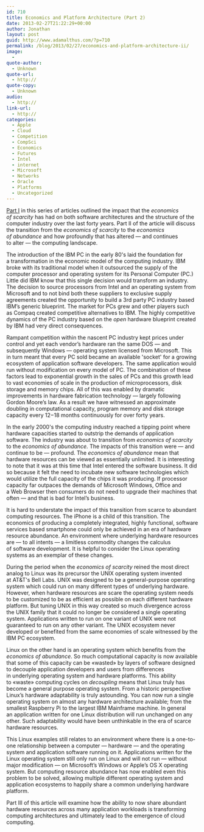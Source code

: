 ```yaml
---
id: 710
title: Economics and Platform Architecture (Part 2)
date: 2013-02-27T21:22:29+00:00
author: Jonathan
layout: post
guid: http://www.adamalthus.com/?p=710
permalink: /blog/2013/02/27/economics-and-platform-architecture-ii/
image:
  - 
quote-author:
  - Unknown
quote-url:
  - http://
quote-copy:
  - Unknown
audio:
  - http://
link-url:
  - http://
categories:
  - Apple
  - Cloud
  - Competition
  - CompSci
  - Economics
  - Futures
  - Intel
  - internet
  - Microsoft
  - Networks
  - Oracle
  - Platforms
  - Uncategorized
---
```

[Part I](http://www.adamalthus.com/blog/2013/02/27/economics-and-platform-architecture-i/) in&nbsp;this series of&nbsp;articles outlined the impact that the _economics of&nbsp;scarcity_ has had on&nbsp;both software architectures and the structure of&nbsp;the computer industry over the last forty years. Part&nbsp;II of&nbsp;the article will discuss the transition from the _economics of&nbsp;scarcity_ to&nbsp;the _economics of&nbsp;abundance_ and how profoundly that has altered&nbsp;&mdash; and continues to&nbsp;alter&nbsp;&mdash; the computing landscape.<!--more-->

The introduction of&nbsp;the IBM&nbsp;PC in&nbsp;the early 80's laid the foundation for a&nbsp;transformation in&nbsp;the economic model of&nbsp;the computing industry. IBM broke with its traditional model when it&nbsp;outsourced the supply of&nbsp;the computer processor and operating system for its Personal Computer (PC.) Little did IBM know that this single decision would transform an&nbsp;industry. The decision to&nbsp;source processors from Intel and an&nbsp;operating system from Microsoft and to&nbsp;not bind both these suppliers to&nbsp;exclusive supply agreements created the opportunity to&nbsp;build a&nbsp;3rd party&nbsp;PC industry based IBM&rsquo;s generic blueprint. The market for PCs grew and other players such as&nbsp;Compaq created competitive alternatives to&nbsp;IBM. The highly competitive dynamics of&nbsp;the&nbsp;PC industry based on&nbsp;the _open_ hardware blueprint created by&nbsp;IBM had very direct consequences.

Rampant competition within the nascent&nbsp;PC industry kept prices under control and yet each vendor&rsquo;s hardware ran the same DOS&nbsp;&mdash; and subsequently Windows&nbsp;&mdash; operating system licensed from Microsoft. This in&nbsp;turn meant that every&nbsp;PC sold became an&nbsp;available 'socket' for a&nbsp;growing ecosystem of&nbsp;application software developers. The same application would run without modification on&nbsp;every model of&nbsp;PC. The combination of&nbsp;these factors lead to&nbsp;exponential growth in&nbsp;the sales of&nbsp;PCs and this growth lead to&nbsp;vast economies of&nbsp;scale in&nbsp;the production of&nbsp;microprocessors, disk storage and memory chips. All of&nbsp;this was enabled by&nbsp;dramatic improvements in&nbsp;hardware fabrication technology&nbsp;&mdash; largely following Gordon Moore&rsquo;s law. As&nbsp;a&nbsp;result we&nbsp;have witnessed an&nbsp;approximate doubling in&nbsp;computational capacity, program memory and disk storage capacity every 12&minus;18 months continuously for over forty years.

In&nbsp;the early 2000's the computing industry reached a&nbsp;tipping point where hardware capacities started to&nbsp;outstrip the demands of&nbsp;application software. The industry was about to&nbsp;transition from _economics of&nbsp;scarcity_ to&nbsp;the _economics of&nbsp;abundance._ The impacts of&nbsp;this transition were&nbsp;&mdash; and continue to&nbsp;be&nbsp;&mdash; profound. The _economics of&nbsp;abundance_ mean that hardware resources can be&nbsp;viewed as&nbsp;essentially unlimited. It&nbsp;is&nbsp;interesting to&nbsp;note that it&nbsp;was at&nbsp;this time that Intel entered the software business. It&nbsp;did so&nbsp;because it&nbsp;felt the need to&nbsp;incubate new software technologies which would utilize the full capacity of&nbsp;the chips it&nbsp;was producing. If&nbsp;processor capacity far outpaces the demands of&nbsp;Microsoft Windows, Office and a&nbsp;Web Browser then consumers do&nbsp;not need to&nbsp;upgrade their machines that often&nbsp;&mdash; and that is&nbsp;bad for Intel&rsquo;s business.

It&nbsp;is&nbsp;hard to&nbsp;understate the impact of&nbsp;this transition from scarce to&nbsp;abundant computing resources. The iPhone is&nbsp;a&nbsp;child of&nbsp;this transition. The economics of&nbsp;producing a&nbsp;completely integrated, highly functional, software services based smartphone could only be&nbsp;achieved in&nbsp;an&nbsp;era of&nbsp;hardware resource abundance. An&nbsp;environment where underlying hardware resources are&nbsp;&mdash; to&nbsp;all intents&nbsp;&mdash; a&nbsp;limitless commodity changes the calculus of&nbsp;software development. It&nbsp;is&nbsp;helpful to&nbsp;consider the Linux operating systems as&nbsp;an&nbsp;exemplar of&nbsp;these changes.

During the period when the _economics of&nbsp;scarcity_ reined the most direct analog to&nbsp;Linux was its precursor the UNIX operating system invented at&nbsp;AT&T's Bell Labs. UNIX was designed to&nbsp;be a&nbsp;general-purpose operating system which could run on&nbsp;many different types of&nbsp;underlying hardware. However, when hardware resources are scare the operating system needs to&nbsp;be&nbsp;customized to&nbsp;be&nbsp;as efficient as&nbsp;possible on&nbsp;each different hardware platform. But tuning UNIX in&nbsp;this way created so&nbsp;much divergence across the UNIX family that it&nbsp;could no&nbsp;longer be&nbsp;considered a&nbsp;single operating system. Applications written to&nbsp;run on&nbsp;one variant of&nbsp;UNIX were not guaranteed to&nbsp;run on&nbsp;any other variant. The UNIX ecosystem never developed or&nbsp;benefited from the same economies of&nbsp;scale witnessed by&nbsp;the IBM&nbsp;PC ecosystem.

Linux on&nbsp;the other hand is&nbsp;an&nbsp;operating system which benefits from the _economics of&nbsp;abundance_. So&nbsp;much computational capacity is&nbsp;now available that some of&nbsp;this capacity can be&nbsp;&laquo;wasted&raquo; by&nbsp;layers of&nbsp;software designed to&nbsp;decouple application developers and users from differences in&nbsp;underlying operating system and hardware platforms. This ability to&nbsp;&laquo;waste&raquo; computing cycles on _decoupling_ means that Linux truly has become a&nbsp;general purpose operating system. From a&nbsp;historic perspective Linux&rsquo;s hardware adaptability is&nbsp;truly astounding. You can now run a&nbsp;single operating system on&nbsp;almost any hardware architecture available; from the smallest Raspberry Pi&nbsp;to&nbsp;the largest IBM Mainframe machine. In&nbsp;general an&nbsp;application written for one Linux distribution will run unchanged on&nbsp;any other. Such adaptability would have been unthinkable in&nbsp;the era of&nbsp;scarce hardware resources.

This Linux examples still relates to&nbsp;an&nbsp;environment where there is&nbsp;a&nbsp;one-to-one relationship between a&nbsp;computer&nbsp;&mdash; hardware&nbsp;&mdash; and the operating system and application software running on&nbsp;it. Applications written for the Linux operating system still only run on&nbsp;Linux and will not run&nbsp;&mdash; without major modification&nbsp;&mdash; on&nbsp;Microsoft&rsquo;s Windows or&nbsp;Apple&rsquo;s&nbsp;OS X&nbsp;operating system. But computing resource abundance has now enabled even this problem to&nbsp;be&nbsp;solved, allowing multiple different operating system and application ecosystems to&nbsp;happily share a&nbsp;common underlying hardware platform.

Part III of&nbsp;this article will examine how the ability to&nbsp;now share abundant hardware resources across many application workloads is&nbsp;transforming computing architectures and ultimately lead to&nbsp;the emergence of&nbsp;cloud computing.